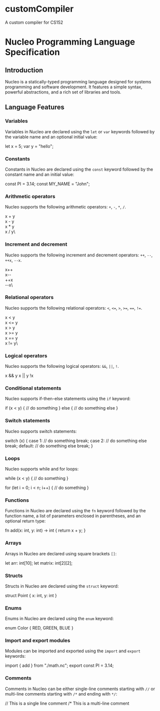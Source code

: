# customCompiler
A custom compiler for CS152
# Nucleo Programming Language Specification

## Introduction

Nucleo is a statically-typed programming language designed for systems programming and software development. It features a simple syntax, powerful abstractions, and a rich set of libraries and tools.

## Language Features

### Variables

Variables in Nucleo are declared using the `let` or `var` keywords followed by the variable name and an optional initial value:

let x = 5;
var y = "hello";

### Constants

Constants in Nucleo are declared using the `const` keyword followed by the constant name and an initial value:

const PI = 3.14;
const MY_NAME = "John";

### Arithmetic operators

Nucleo supports the following arithmetic operators: `+`, `-`, `*`, `/`.

x + y\
x - y\
x * y\
x / y\

### Increment and decrement

Nucleo supports the following increment and decrement operators: `++`, `--`, `++x`, `--x`.

x++\
x--\
++x\
--x\

### Relational operators

Nucleo supports the following relational operators: `<`, `<=`, `>`, `>=`, `==`, `!=`.

x < y\
x <= y\
x > y\
x >= y\
x == y\
x != y\

### Logical operators

Nucleo supports the following logical operators: `&&`, `||`, `!`.

x && y
x || y
!x

### Conditional statements

Nucleo supports if-then-else statements using the `if` keyword:

if (x < y) {
// do something
} else {
// do something else
}


### Switch statements

Nucleo supports switch statements:

switch (x) {
case 1:
// do something
break;
case 2:
// do something else
break;
default:
// do something else
break;
}

### Loops

Nucleo supports while and for loops:

while (x < y) {
// do something
}

for (let i = 0; i < n; i++) {
// do something
}

### Functions

Functions in Nucleo are declared using the `fn` keyword followed by the function name, a list of parameters enclosed in parentheses, and an optional return type:

fn add(x: int, y: int) -> int {
return x + y;
}


### Arrays

Arrays in Nucleo are declared using square brackets `[]`:

let arr: int[10];
let matrix: int[2][2];

### Structs

Structs in Nucleo are declared using the `struct` keyword:

struct Point {
x: int,
y: int
}

### Enums

Enums in Nucleo are declared using the `enum` keyword:

enum Color {
RED,
GREEN,
BLUE
}

### Import and export modules

Modules can be imported and exported using the `import` and `export` keywords:

import { add } from "./math.nc";
export const PI = 3.14;


### Comments

Comments in Nucleo can be either single-line comments starting with `//` or multi-line comments starting with `/*` and ending with `*/`:

// This is a single line comment
/* This is
a
multi-line
comment
